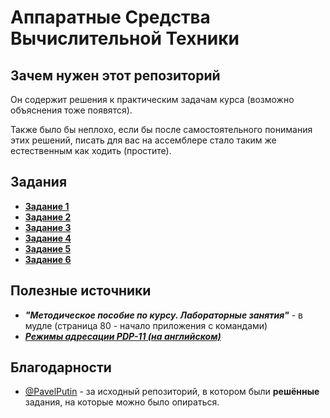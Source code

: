 # Аппаратные Средства Вычислительной Техники

## Зачем нужен этот репозиторий

Он содержит решения к практическим задачам курса (возможно объяснения тоже появятся).

Также было бы неплохо, если бы после самостоятельного понимания этих решений, писать для вас на ассемблере стало таким же естественным как ходить (простите).

## Задания

- **[Задание 1](/SecondAttestation/Task01)**
- **[Задание 2](/SecondAttestation/Task02)**
- **[Задание 3](/SecondAttestation/Task03)**
- **[Задание 4](/SecondAttestation/Task04)**
- **[Задание 5](/SecondAttestation/Task05)**
- **[Задание 6](/SecondAttestation/Task06)**

## Полезные источники

- ***"Методическое пособие по курсу. Лабораторные занятия"*** - в мудле (страница 80 - начало приложения с командами)
- ***[Режимы адресации PDP-11 (на английском)](https://pages.cpsc.ucalgary.ca/~dsb/PDP11/AddrModes.html)***

## Благодарности

- [@PavelPutin](https://github.com/PavelPutin) - за исходный репозиторий, в котором были **решённые** задания, на которые можно было опираться.
